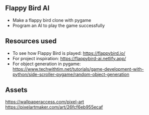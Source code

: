 ## Flappy Bird AI
- Make a flappy bird clone with pygame
- Program an AI to play the game successfully

## Resources used
- To see how Flappy Bird is played: https://flappybird.io/
- For project inspiration: https://flappybird-ai.netlify.app/
- For object generation in pygame: https://www.techwithtim.net/tutorials/game-development-with-python/side-scroller-pygame/random-object-generation

## Assets
https://wallpaperaccess.com/pixel-art
https://pixelartmaker.com/art/26fcf6eb955ecaf

  
